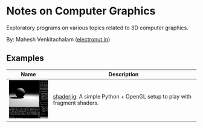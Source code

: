 # Notes on Computer Graphics 

Exploratory programs on various topics related to 3D computer graphics.

By: Mahesh Venkitachalam ([electronut.in][1])

## Examples 

| **Name** | **Description**|
|---|---|
| [![shaderjig](media/shaderjig_tn.png)][2]| [shaderjig][1]: A simple Python + OpenGL setup to play with fragment shaders.|




[1]: https://electronut.in/
[2]: https://github.com/mkvenkit/nocg/tree/main/shaderjig

